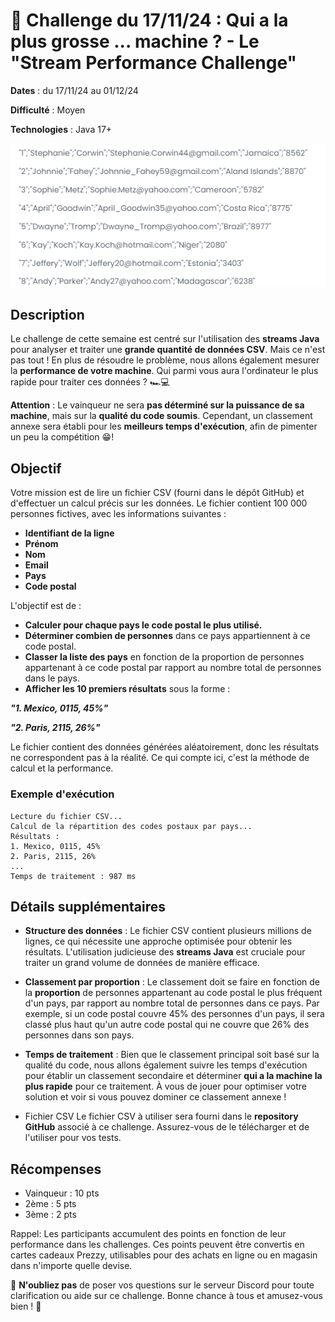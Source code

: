 # 🚀 Challenge du 17/11/24 : Qui a la plus grosse ... machine ? - Le "Stream Performance Challenge"

**Dates** : du 17/11/24 au 01/12/24

**Difficulté** : Moyen

**Technologies** : Java 17+ 

![dataset](./_images/largedataset.png "Dataset")

## Description
Le challenge de cette semaine est centré sur l'utilisation des **streams Java** pour analyser et traiter une **grande quantité de données CSV**. Mais ce n'est pas tout ! En plus de résoudre le problème, nous allons également mesurer la **performance de votre machine**. Qui parmi vous aura l'ordinateur le plus rapide pour traiter ces données ? 🏎️💻

**Attention** : Le vainqueur ne sera **pas déterminé sur la puissance de sa machine**, mais sur la **qualité du code soumis**. Cependant, un classement annexe sera établi pour les **meilleurs temps d'exécution**, afin de pimenter un peu la compétition 😁!

## Objectif
Votre mission est de lire un fichier CSV (fourni dans le dépôt GitHub) et d'effectuer un calcul précis sur les données. Le fichier contient 100 000 personnes fictives, avec les informations suivantes :

- **Identifiant de la ligne**
- **Prénom**
- **Nom**
- **Email**
- **Pays**
- **Code postal**

L'objectif est de :

- **Calculer pour chaque pays le code postal le plus utilisé.**
- **Déterminer combien de personnes** dans ce pays appartiennent à ce code postal.
- **Classer la liste des pays** en fonction de la proportion de personnes appartenant à ce code postal par rapport au nombre total de personnes dans le pays.
- **Afficher les 10 premiers résultats** sous la forme :

***"1. Mexico, 0115, 45%"***

***"2. Paris, 2115, 26%"***

Le fichier contient des données générées aléatoirement, donc les résultats ne correspondent pas à la réalité. Ce qui compte ici, c'est la méthode de calcul et la performance.

### Exemple d'exécution

```dos
Lecture du fichier CSV...  
Calcul de la répartition des codes postaux par pays...  
Résultats :  
1. Mexico, 0115, 45%  
2. Paris, 2115, 26%  
...
Temps de traitement : 987 ms
```

## Détails supplémentaires

- **Structure des données** : Le fichier CSV contient plusieurs millions de lignes, ce qui nécessite une approche optimisée pour obtenir les résultats. L'utilisation judicieuse des **streams Java** est cruciale pour traiter un grand volume de données de manière efficace.

- **Classement par proportion** : Le classement doit se faire en fonction de la **proportion** de personnes appartenant au code postal le plus fréquent d'un pays, par rapport au nombre total de personnes dans ce pays. Par exemple, si un code postal couvre 45% des personnes d'un pays, il sera classé plus haut qu'un autre code postal qui ne couvre que 26% des personnes dans son pays.
- **Temps de traitement** : Bien que le classement principal soit basé sur la qualité du code, nous allons également suivre les temps d'exécution pour établir un classement secondaire et déterminer **qui a la machine la plus rapide** pour ce traitement. À vous de jouer pour optimiser votre solution et voir si vous pouvez dominer ce classement annexe !
- Fichier CSV
Le fichier CSV à utiliser sera fourni dans le **repository GitHub** associé à ce challenge. Assurez-vous de le télécharger et de l'utiliser pour vos tests.


## Récompenses
- Vainqueur : 10 pts
- 2ème : 5 pts
- 3ème : 2 pts

Rappel: Les participants accumulent des points en fonction de leur performance dans les challenges. Ces points peuvent être convertis en cartes cadeaux Prezzy, utilisables pour des achats en ligne ou en magasin dans n'importe quelle devise.

💬 **N'oubliez pas** de poser vos questions sur le serveur Discord pour toute clarification ou aide sur ce challenge. Bonne chance à tous et amusez-vous bien ! 🎉
